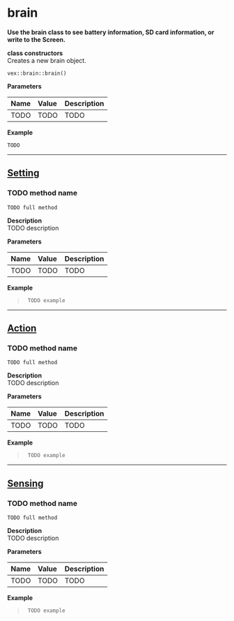 # brain<br>

<b> Use the brain class to see battery information, SD card information, or write to the Screen. </b> <br>


**class constructors** <br>
Creates a new brain object.
```clike
vex::brain::brain()
```
<b> Parameters </b> <br>

| Name | Value | Description |
| :--- | :---- | :---------- |
| TODO | TODO | TODO |

<b> Example </b> <br>
```clike
TODO
```

______________________________________________________________________________________________________________________________

## <u>Setting</u>

### TODO method name
 ```clike
TODO full method
```

**Description** <br>
TODO description

**Parameters** 

| Name | Value | Description |
| :--- | :---- | :---------- |
| TODO | TODO | TODO |

**Example** 
>```clike
>  TODO example
>```
______________________________________________________________________________________________________________________________

## <u>Action</u>

### TODO method name
 ```clike
TODO full method
```

**Description** <br>
TODO description

**Parameters** 

| Name | Value | Description |
| :--- | :---- | :---------- |
| TODO | TODO | TODO |

**Example** 
>```clike
>  TODO example
>```

______________________________________________________________________________________________________________________________
## <u>Sensing</u>

### TODO method name
 ```clike
TODO full method
```

**Description** <br>
TODO description

**Parameters** 

| Name | Value | Description |
| :--- | :---- | :---------- |
| TODO | TODO | TODO |

**Example** 
>```clike
>  TODO example
>```
